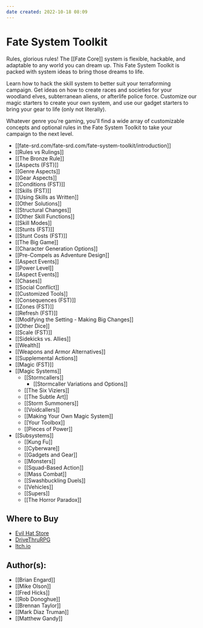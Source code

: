 ```yaml
---
date created: 2022-10-18 08:09
---
```


# Fate System Toolkit

Rules, glorious rules! The [[Fate Core]] system is flexible, hackable, and adaptable to any world you can dream up. This Fate System Toolkit is packed with system ideas to bring those dreams to life.

Learn how to hack the skill system to better suit your terraforming campaign. Get ideas on how to create races and societies for your woodland elves, subterranean aliens, or afterlife police force. Customize our magic starters to create your own system, and use our gadget starters to bring your gear to life (only not literally). 

Whatever genre you're gaming, you'll find a wide array of customizable concepts and optional rules in the Fate System Toolkit to take your campaign to the next level.

- [[fate-srd.com/fate-srd.com/fate-system-toolkit/introduction]]
- [[Rules vs Rulings]]
- [[The Bronze Rule]]
- [[Aspects (FST)]]
- [[Genre Aspects]]
- [[Gear Aspects]]
- [[Conditions (FST)]]
- [[Skills (FST)]]
- [[Using Skills as Written]]
- [[Other Solutions]]
- [[Structural Changes]]
- [[Other Skill Functions]]
- [[Skill Modes]]
- [[Stunts (FST)]]
- [[Stunt Costs (FST)]]
- [[The Big Game]]
- [[Character Generation Options]]
- [[Pre-Compels as Adventure Design]]
- [[Aspect Events]]
- [[Power Level]]
- [[Aspect Events]]
- [[Chases]]
- [[Social Conflict]]
- [[Customized Tools]]
- [[Consequences (FST)]]
- [[Zones (FST)]]
- [[Refresh (FST)]]
- [[Modifying the Setting - Making Big Changes]]
- [[Other Dice]]
- [[Scale (FST)]]
- [[Sidekicks vs. Allies]]
- [[Wealth]]
- [[Weapons and Armor Alternatives]]
- [[Supplemental Actions]]
- [[Magic (FST)]]
- [[Magic Systems]]
	- [[Stormcallers]]
		- [[Stormcaller Variations and Options]]
	- [[The Six Viziers]]
	- [[The Subtle Art]]
	- [[Storm Summoners]]
	- [[Voidcallers]]
	- [[Making Your Own Magic System]]
	- [[Your Toolbox]]
	- [[Pieces of Power]]
- [[Subsystems]]
	- [[Kung Fu]]
	- [[Cyberware]]
	- [[Gadgets and Gear]]
	- [[Monsters]]
	- [[Squad-Based Action]]
	- [[Mass Combat]]
	- [[Swashbuckling Duels]]
	- [[Vehicles]]
	- [[Supers]]
	- [[The Horror Paradox]]

## Where to Buy

- [Evil Hat Store](https://www.evilhat.com/store/index.php?main_page=product_info&cPath=79&products_id=243)
- [DriveThruRPG](https://www.drivethrurpg.com/product/119385/Fate-System-Toolkit?affiliate_id=144937)
- [Itch.io](https://evilhat.itch.io/fate-system-toolkit)

## Author(s):

- [[Brian Engard]]
- [[Mike Olson]]
- [[Fred Hicks]]
- [[Rob Donoghue]]
- [[Brennan Taylor]]
- [[Mark Diaz Truman]]
- [[Matthew Gandy]]
